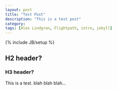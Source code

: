 ```yaml
---
layout: post
title: "Test Post"
description: "This is a test post"
category: 
tags: [Alex Lindgren, Flightpath, intro, jekyll]
---
```

{% include JB/setup %}

## H2 header?
### H3 header?
This is a test. blah blah blah...